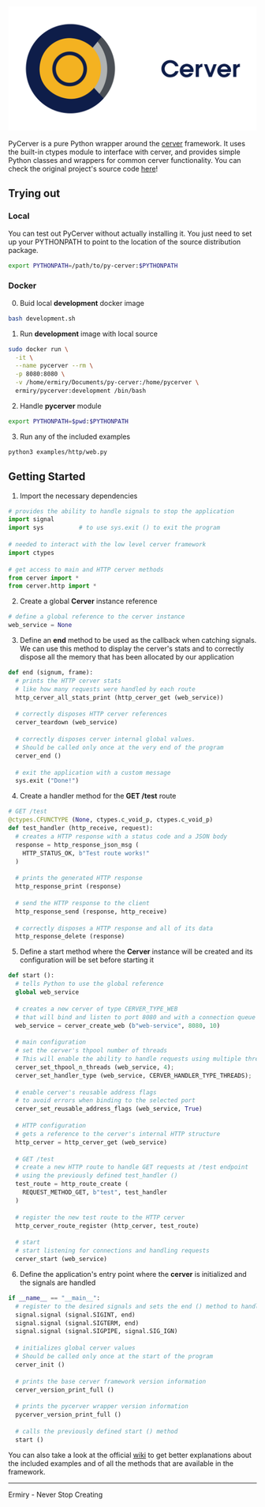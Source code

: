 ![Cerver Banner](./images/banner.png)

PyCerver is a pure Python wrapper around the [cerver](https://cerver.ermiry.com) framework. It uses the built-in ctypes module to interface with cerver, and provides simple Python classes and wrappers for common cerver functionality. You can check the original project's source code [here](https://github.com/ermiry/cerver)!

## Trying out

### Local

You can test out PyCerver without actually installing it. You just need to set up your PYTHONPATH to point to the location of the source distribution package.

``` bash
export PYTHONPATH=/path/to/py-cerver:$PYTHONPATH
```

### Docker

0. Buid local **development** docker image

``` bash
bash development.sh
```

1. Run **development** image with local source

``` bash
sudo docker run \
  -it \
  --name pycerver --rm \
  -p 8080:8080 \
  -v /home/ermiry/Documents/py-cerver:/home/pycerver \
  ermiry/pycerver:development /bin/bash
```

2. Handle **pycerver** module

``` bash
export PYTHONPATH=$pwd:$PYTHONPATH
```

3. Run any of the included examples

``` bash
python3 examples/http/web.py
```

## Getting Started

1. Import the necessary dependencies

``` python
# provides the ability to handle signals to stop the application
import signal
import sys			# to use sys.exit () to exit the program

# needed to interact with the low level cerver framework
import ctypes

# get access to main and HTTP cerver methods
from cerver import *
from cerver.http import *
```

2. Create a global **Cerver** instance reference

``` python
# define a global reference to the cerver instance
web_service = None
```

3. Define an **end** method to be used as the callback when catching signals. We can use this method to display the cerver's stats and to correctly dispose all the memory that has been allocated by our application

``` python
def end (signum, frame):
  # prints the HTTP cerver stats
  # like how many requests were handled by each route
  http_cerver_all_stats_print (http_cerver_get (web_service))

  # correctly disposes HTTP cerver references
  cerver_teardown (web_service)

  # correctly disposes cerver internal global values.
  # Should be called only once at the very end of the program
  cerver_end ()

  # exit the application with a custom message
  sys.exit ("Done!")
```

4. Create a handler method for the **GET /test** route

``` python
# GET /test
@ctypes.CFUNCTYPE (None, ctypes.c_void_p, ctypes.c_void_p)
def test_handler (http_receive, request):
  # creates a HTTP response with a status code and a JSON body
  response = http_response_json_msg (
    HTTP_STATUS_OK, b"Test route works!"
  )

  # prints the generated HTTP response
  http_response_print (response)

  # send the HTTP response to the client
  http_response_send (response, http_receive)

  # correctly disposes a HTTP response and all of its data
  http_response_delete (response)
```

5. Define a start method where the **Cerver** instance will be created and its configuration will be set before starting it

``` python
def start ():
  # tells Python to use the global reference
  global web_service

  # creates a new cerver of type CERVER_TYPE_WEB
  # that will bind and listen to port 8080 and with a connection queue of size 10
  web_service = cerver_create_web (b"web-service", 8080, 10)

  # main configuration
  # set the cerver's thpool number of threads
  # This will enable the ability to handle requests using multiple threads
  cerver_set_thpool_n_threads (web_service, 4);
  cerver_set_handler_type (web_service, CERVER_HANDLER_TYPE_THREADS);

  # enable cerver's reusable address flags
  # to avoid errors when binding to the selected port
  cerver_set_reusable_address_flags (web_service, True)

  # HTTP configuration
  # gets a reference to the cerver's internal HTTP structure
  http_cerver = http_cerver_get (web_service)

  # GET /test
  # create a new HTTP route to handle GET requests at /test endpoint
  # using the previously defined test_handler ()
  test_route = http_route_create (
    REQUEST_METHOD_GET, b"test", test_handler
  )

  # register the new test route to the HTTP cerver
  http_cerver_route_register (http_cerver, test_route)

  # start
  # start listening for connections and handling requests
  cerver_start (web_service)
```

6. Define the application's entry point where the **cerver** is initialized and the signals are handled

``` python
if __name__ == "__main__":
  # register to the desired signals and sets the end () method to handle them
  signal.signal (signal.SIGINT, end)
  signal.signal (signal.SIGTERM, end)
  signal.signal (signal.SIGPIPE, signal.SIG_IGN)

  # initializes global cerver values
  # Should be called only once at the start of the program
  cerver_init ()

  # prints the base cerver framework version information
  cerver_version_print_full ()

  # prints the pycerver wrapper version information
  pycerver_version_print_full ()

  # calls the previously defined start () method
  start ()
```

You can also take a look at the official [wiki](https://github.com/ermiry-com/py-cerver/wiki) to get better explanations about the included examples and of all the methods that are available in the framework.

---

Ermiry - Never Stop Creating
